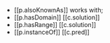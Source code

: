 


- [[p.alsoKnownAs]] works with;
- [[p.hasDomain]] [[c.solution]]
- [[p.hasRange]] [[c.solution]]
- [[p.instanceOf]] [[c.pred]] 
